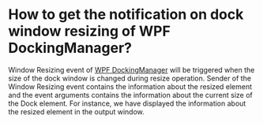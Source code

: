 # How to get the notification on dock window resizing of WPF DockingManager?

Window Resizing event of [WPF DockingManager](https://www.syncfusion.com/wpf-controls/docking) will be triggered when the size of the dock window is changed during resize operation. Sender of the Window Resizing event contains the information about the resized element and the event arguments contains the information about the current size of the Dock element. For instance, we have displayed the information about the resized element in the output window.